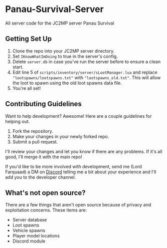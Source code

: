 # Panau-Survival-Server
All server code for the JC2MP server Panau Survival

## Getting Set Up
1. Clone the repo into your JC2MP server directory.
2. Set `IKnowWhatImDoing` to true in the server's config.
3. Delete `server.db` in case you've run the server before to ensure a clean start.
4. Edit line 5 of `scripts/inventory/server/sLootManager.lua` and replace `"lootspawns/lootspawns.txt"` with `"lootspawns_old.txt"`. This will allow the loot to spawn using the old loot spawns data file.
5. You're all set!

## Contributing Guidelines
Want to help development? Awesome! Here are a couple guidelines for helping out.

1. Fork the repository.
2. Make your changes in your newly forked repo.
3. Submit a pull request.

I'll review your changes and let you know if there are any problems. If it's all good, I'll merge it with the main repo!

If you'd like to be more involved with development, send me (Lord Farquaad) a DM on [Discord](https://discord.gg/DWGfX3b) telling me a bit about your experience and I'll add you to the developer channel.

## What's not open source?
There are a few things that aren't open source because of privacy and exploitation concerns. These items are:
 - Server database
 - Loot spawns
 - Vehicle spawns
 - Player model locations
 - Discord module

